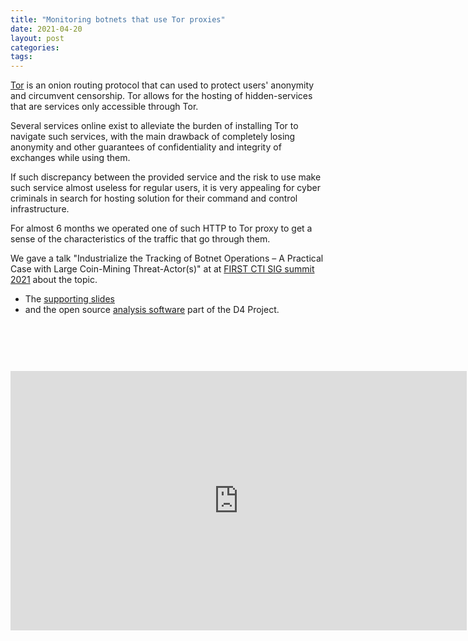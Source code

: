```yaml
---
title: "Monitoring botnets that use Tor proxies"
date: 2021-04-20
layout: post
categories: 
tags: 
---
```



[Tor](https://www.torproject.org/) is an onion routing protocol that can used to protect users' anonymity and
circumvent censorship. Tor allows for the hosting of hidden-services that are
services only accessible through Tor.

Several services online exist to alleviate the burden of installing Tor to
navigate such services, with the main drawback of completely losing anonymity
and other guarantees of confidentiality and integrity of exchanges while using
them.

If such discrepancy between the provided service and the risk to use make such
service almost useless for regular users, it is very appealing for cyber
criminals in search for hosting solution for their command and control
infrastructure.

For almost 6 months we operated one of such HTTP to Tor proxy to get a sense of
the characteristics of the traffic that go through them.

We gave a talk "Industrialize the Tracking of Botnet Operations – A Practical Case with Large Coin-Mining Threat-Actor(s)" at at [FIRST CTI SIG summit 2021](https://www.first.org/events/web/cti-sig-summit-2021/) about the topic.
- The [supporting slides](/assets/slides/20210419-FIRST-torproxies.pdf)
- and the open source [analysis software](https://github.com/d4-project/d4-pretensor) part of the D4 Project.

<div style="text-align: center; padding-top: 2cm;">
<iframe width="730" height="415" src="https://www.youtube.com/embed/VGsuXvZknJ8" title="YouTube video player" frameborder="0" allow="accelerometer; autoplay; clipboard-write; encrypted-media; gyroscope; picture-in-picture" allowfullscreen></iframe>
</div>
